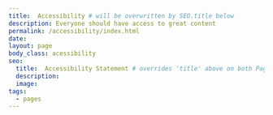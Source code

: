 ```yaml
---
title:  Accessibility # will be overwritten by SEO.title below
description: Everyone should have access to great content
permalink: /accessibility/index.html
date:
layout: page
body_class: acessibility
seo:
  title:  Accessibility Statement # overrides 'title' above on both Page and META
  description:
  image:
tags:
  - pages
---
```

